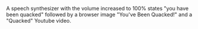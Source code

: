 A speech synthesizer with the volume increased to 100% states "you have been quacked" followed by a browser image "You've Been Quacked!" and a "Quacked" Youtube video.

